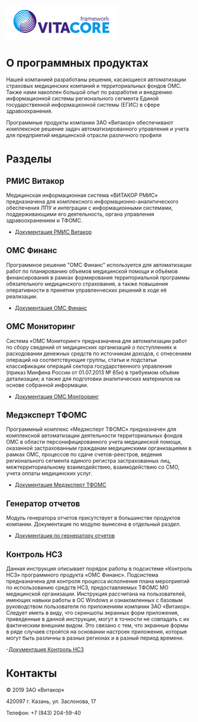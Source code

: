 <!-- TITLE: Документация РМИС Витакор -->
<!-- SUBTITLE: Сайт документации -->

![Login Logo](/uploads/login-logo.png "Login Logo")
# О программных продуктах
Нашей компанией разработаны решения, касающиеся автоматизации страховых медицинских компаний и территориальных фондов ОМС. Также нами накоплен большой опыт по разработке и внедрению информационной системы регионального сегмента Единой государственной информационной системы (ЕГИС) в сфере здравоохранения.

Программные продукты компании ЗАО «Витакор» обеспечивают комплексное решение задач автоматизированного управления и учета для предприятий медицинской отрасли различного профиля
# Разделы
## РМИС Витакор

Медицинская информационная система «ВИТАКОР РМИС» предназначена для комплексного информационно-аналитического обеспечения ЛПУ и интеграции с информационными системами, поддерживающими его деятельность, органа управления здравоохранением и ТФОМС.

- [Документация РМИС Витакор](rmis)

## ОМС Финанс

Программное решение "ОМС Финанс" используется для автоматизации работ по планированию объемов медицинской помощи и объёмов финансирования в рамках формирования территориальной программы обязательного медицинского страхования, а также повышения оперативности в принятии управленческих решений в ходе её реализации.

- [Документация ОМС Финанс](oms-finance)

##  ОМС Мониторинг

Система «ОМС Мониторинг» предназначена для автоматизации работ по сбору сведений от медицинских организаций о поступлениях и расходовании денежных средств по источникам доходов, с отнесением операций на соответствующие группы, статьи и подстатьи классификации операций сектора государственного управления (приказ Минфина России от 01.07.2013 № 65н) в требуемом объёме детализации; а также для подготовки аналитических материалов на основе собранной информации.

- [Документация ОМС Монтроринг](oms-monitoring-main)

## Медэксперт ТФОМС
Программный комплекс  «Медэксперт ТФОМС» предназначен для комплексной автоматизации деятельности территориальных фондов ОМС в области персонифицированного учета медицинской помощи, оказанной застрахованным гражданам медицинскими организациями в рамках ОМС, процессов по сдаче счетов-реестров, ведения регионального сегмента единого регистра застрахованных лиц, межтерриториальному взаимодействию, взаимодействию со СМО, учета оплаты медицинских услуг.

- [Документация Медэксперт ТФОМС](medexpert-main)

## Генератор отчетов

Модуль генератора отчетов присутствует в большинстве продуктов компании. Документация по модулю вынесена в отдельный раздел.

- [Документация по гернератору отчетов](reports-generator)

## Контроль НСЗ
Данная инструкция описывает порядок работы в подсистеме «Контроль НСЗ» программного продукта «ОМС Финанс».
Подсистема предназначена для контроля процесса исполнения плана мероприятий по использованию средств НСЗ, предоставляемых ТФОМС МО медицинской организации.
Инструкция рассчитана на пользователей, имеющих навыки работы в ОС Windows и ознакомленных с базовым руководством пользователя по приложениям компании ЗАО «Витакор».
Следует иметь в виду, что скриншоты экранных форм приложения, приведенные в данной инструкции, могут в точности не совпадать с их фактическим внешним видом. Это связано с тем, что экранные формы в ряде случаев строятся на основании настроек приложения, которые могут быть различны в разных регионах и в разный период времени.


-[Документация Контроль НСЗ](nsz-main)

# Контакты
© 2019 ЗАО «Витакор»

420097 г. Казань, ул. Заслонова, 17

Телефон: +7 (843) 204-59-40
